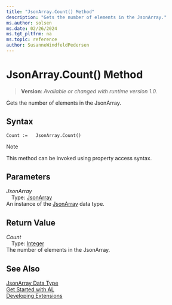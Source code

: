 ```yaml
---
title: "JsonArray.Count() Method"
description: "Gets the number of elements in the JsonArray."
ms.author: solsen
ms.date: 02/26/2024
ms.tgt_pltfrm: na
ms.topic: reference
author: SusanneWindfeldPedersen
---
```

[//]: # (START>DO_NOT_EDIT)
[//]: # (IMPORTANT:Do not edit any of the content between here and the END>DO_NOT_EDIT.)
[//]: # (Any modifications should be made in the .xml files in the ModernDev repo.)
# JsonArray.Count() Method
> **Version**: _Available or changed with runtime version 1.0._

Gets the number of elements in the JsonArray.


## Syntax
```AL
Count :=   JsonArray.Count()
```
> [!NOTE]
> This method can be invoked using property access syntax.
## Parameters
*JsonArray*  
&emsp;Type: [JsonArray](jsonarray-data-type.md)  
An instance of the [JsonArray](jsonarray-data-type.md) data type.  

## Return Value
*Count*  
&emsp;Type: [Integer](../integer/integer-data-type.md)  
The number of elements in the JsonArray.


[//]: # (IMPORTANT: END>DO_NOT_EDIT)
## See Also
[JsonArray Data Type](jsonarray-data-type.md)  
[Get Started with AL](../../devenv-get-started.md)  
[Developing Extensions](../../devenv-dev-overview.md)